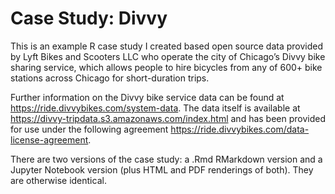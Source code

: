 # Case Study: Divvy

This is an example R case study I created based open source data provided by Lyft Bikes and Scooters LLC who operate the city of Chicago’s Divvy bike sharing service, which allows people to hire bicycles from any of 600+ bike stations across Chicago for short-duration trips.

Further information on the Divvy bike service data can be found at https://ride.divvybikes.com/system-data.
The data itself is available at https://divvy-tripdata.s3.amazonaws.com/index.html and has been provided for use under the following agreement https://ride.divvybikes.com/data-license-agreement.

There are two versions of the case study: a .Rmd RMarkdown version and a Jupyter Notebook version (plus HTML and PDF renderings of both). They are otherwise identical.
